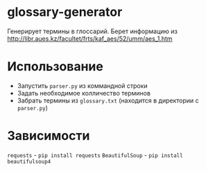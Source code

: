 # glossary-generator
Генерирует термины в глоссарий.
Берет информацию из http://libr.aues.kz/facultet/frts/kaf_aes/52/umm/aes_1.htm

# Использование
- Запустить `parser.py` из коммандной строки
- Задать необходимое колличество терминов
- Забрать термины из `glossary.txt` (находится в директории с `parser.py`)

# Зависимости
`requests` - `pip install requests`
`BeautifulSoup` - `pip install beautifulsoup4`
